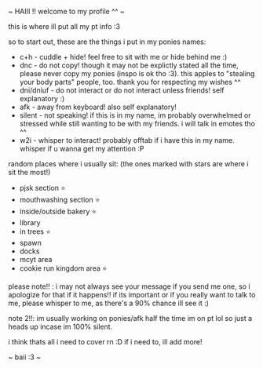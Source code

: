 ~ HAIII !! welcome to my profile ^^ ~

this is where ill put all my pt info :3 

so to start out,
these are the things i put in my ponies names:

- c+h - cuddle + hide! feel free to sit with me or hide behind me :)
- dnc - do not copy! though it may not be explictly stated all the time, please never copy my ponies (inspo is ok tho :3). this apples to "stealing your body parts" people, too. thank you for respecting my wishes ^^
- dni/dniuf - do not interact or do not interact unless friends! self explanatory :)
- afk - away from keyboard! also self explanatory!
- silent - not speaking! if this is in my name, im probably overwhelmed or stressed while still wanting to be with my friends. i will talk in emotes tho ^^
- w2i - whisper to interact! probably offtab if i have this in my name. whisper if u wanna get my attention :P

random places where i usually sit:
(the ones marked with stars are where i sit the most!)

- pjsk section ⭐
- mouthwashing section ⭐
- inside/outside bakery ⭐
- library
- in trees ⭐
- spawn
- docks
- mcyt area
- cookie run kingdom area ⭐

please note!! : i may not always see your message if you send me one, so i apologize for that if it happens!! if its important or if you really want to talk to me, please whisper to me, as there's a 90% chance ill see it :)

note 2!!: im usually working on ponies/afk half the time im on pt lol so just a heads up incase im 100% silent.

i think thats all i need to cover rn :D if i need to, ill add more!

~ baii :3 ~
